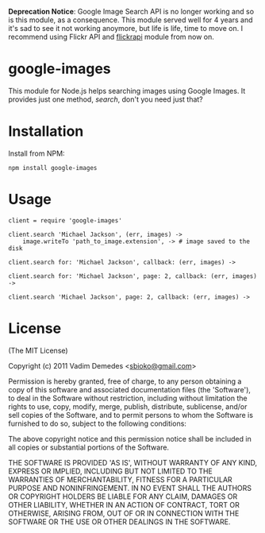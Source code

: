 **Deprecation Notice**: Google Image Search API is no longer working and so is this module, as a consequence. This module served well for 4 years and it's sad to see it not working anoymore, but life is life, time to move on. I recommend using Flickr API and  [flickrapi](https://www.npmjs.com/package/flickrapi) module from now on.

# google-images

This module for Node.js helps searching images using Google Images. It provides just one method, *search*, don't you need just that?

# Installation
Install from NPM:

```npm install google-images```

# Usage

```
client = require 'google-images'

client.search 'Michael Jackson', (err, images) ->
	image.writeTo 'path_to_image.extension', -> # image saved to the disk

client.search for: 'Michael Jackson', callback: (err, images) ->

client.search for: 'Michael Jackson', page: 2, callback: (err, images) ->

client.search 'Michael Jackson', page: 2, callback: (err, images) ->

```

# License 

(The MIT License)

Copyright (c) 2011 Vadim Demedes &lt;sbioko@gmail.com&gt;

Permission is hereby granted, free of charge, to any person obtaining
a copy of this software and associated documentation files (the
'Software'), to deal in the Software without restriction, including
without limitation the rights to use, copy, modify, merge, publish,
distribute, sublicense, and/or sell copies of the Software, and to
permit persons to whom the Software is furnished to do so, subject to
the following conditions:

The above copyright notice and this permission notice shall be
included in all copies or substantial portions of the Software.

THE SOFTWARE IS PROVIDED 'AS IS', WITHOUT WARRANTY OF ANY KIND,
EXPRESS OR IMPLIED, INCLUDING BUT NOT LIMITED TO THE WARRANTIES OF
MERCHANTABILITY, FITNESS FOR A PARTICULAR PURPOSE AND NONINFRINGEMENT.
IN NO EVENT SHALL THE AUTHORS OR COPYRIGHT HOLDERS BE LIABLE FOR ANY
CLAIM, DAMAGES OR OTHER LIABILITY, WHETHER IN AN ACTION OF CONTRACT,
TORT OR OTHERWISE, ARISING FROM, OUT OF OR IN CONNECTION WITH THE
SOFTWARE OR THE USE OR OTHER DEALINGS IN THE SOFTWARE.
